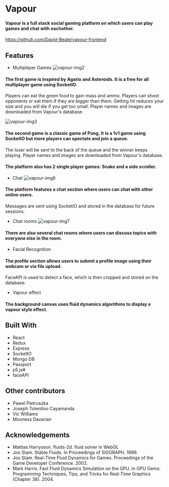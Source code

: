 # Vapour
#### Vapour is a full stack social gaming platform on which users can play games and chat with eachother.
https://github.com/David-Beale/vapour-frontend

## Features
 
* Multiplayer Games
![vapour-img2](https://user-images.githubusercontent.com/59053870/79227569-012a6980-7e58-11ea-9045-963b7d2eaaaf.png)  
#### The first game is inspired by Agario and Asteroids. It is a free for all multiplayer game using SocketIO. 
Players can eat the green food to gain mass and ammo. Players can shoot opponents or eat them if they are bigger than them. 
Getting hit reduces your size and you will die if you get too small. 
Player names and images are downloaded from Vapour's database.
        
![vapour-img3](https://user-images.githubusercontent.com/59053870/79227572-01c30000-7e58-11ea-9e78-d459bc240289.jpg)  
#### The second game is a classic game of Pong. It is a 1v1 game using SocketIO but more players can spectate and join a queue. 
The loser will be sent to the back of the queue and the winner keeps playing. 
Player names and images are downloaded from Vapour's database.

#### The platform also has 2 single player games: Snake and a side scroller.

* Chat 
![vapour-img6](https://user-images.githubusercontent.com/59053870/79227564-0091d300-7e58-11ea-9b1f-c4853f6ea7a3.png)
#### The platform features a chat section where users can chat with other online users. 
Messages are sent using SocketIO and stored in the database for future sessions. 

* Chat rooms
![vapour-img7](https://user-images.githubusercontent.com/59053870/79227566-012a6980-7e58-11ea-8d87-d4e6400db499.png)
#### There are also several chat rooms where users can discuss topics with everyone else in the room.

* Facial Recognition
#### The profile section allows users to submit a profile image using their webcam or via file upload. 
FaceAPI is used to detect a face, which is then cropped and stored on the database.

* Vapour effect
#### The background canvas uses fluid dynamics algorithms to display a vapour style effect.

## Built With
* React
* Redux
* Express
* SocketIO
* Mongo DB
* Passport
* p5.js#
* faceAPI


## Other contributors
* Pawel Pietruszka
* Joseph Tolentino Cayamanda 
* Vic Williams
* Mooness Davarian

## Acknowledgements
* Mattias Harrysson. fluids-2d. fluid solver in WebGL
* Jos Stam. Stable Fluids. In Proceedings of SIGGRAPH. 1999.
* Jos Stam. Real-Time Fluid Dynamics for Games. Proceedings of the Game Developer Conference. 2003.
* Mark Harris. Fast Fluid Dynamics Simulation on the GPU. In GPU Gems: Programming Techniques, Tips, and Tricks for Real-Time Graphics (Chapter 38). 2004.

